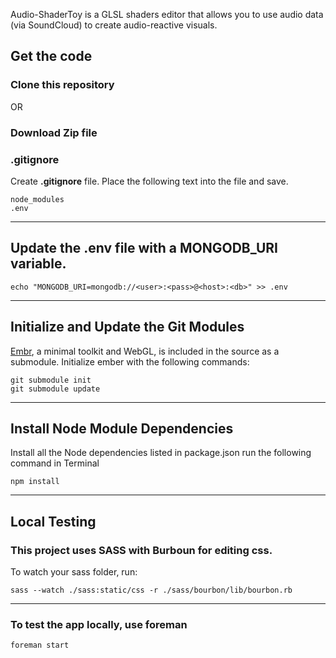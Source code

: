 Audio-ShaderToy is a GLSL shaders editor that allows you to use audio data (via SoundCloud) to create audio-reactive visuals.

## Get the code

### Clone this repository

OR

### Download Zip file

### .gitignore
Create **.gitignore** file. Place the following text into the file and save.

    node_modules
    .env

---------------
## Update the .env file with a MONGODB_URI variable.

    echo "MONGODB_URI=mongodb://<user>:<pass>@<host>:<db>" >> .env

---------------

## Initialize and Update the Git Modules
[Embr](https://github.com/notlion/embr), a minimal toolkit and WebGL, is included in the source as a submodule. Initialize ember with the following commands:

    git submodule init
    git submodule update

---------------

## Install Node Module Dependencies
Install all the Node dependencies listed in package.json run the following command in Terminal

    npm install

---------------

## Local Testing

### This project uses SASS with Burboun for editing css.
To watch your sass folder, run:

    sass --watch ./sass:static/css -r ./sass/bourbon/lib/bourbon.rb

---------------

### To test the app locally, use foreman

    foreman start
